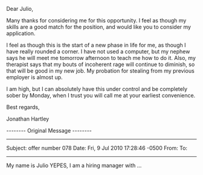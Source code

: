 <!--
.. title: I am such a child
.. slug: i-am-such-a-child
.. date: 2010-07-10 13:36:20-05:00
.. tags: imho
.. link: 
.. description: 
.. type: text
-->


Dear Julio,

Many thanks for considering me for this opportunity. I feel as though my
skills are a good match for the position, and would like you to consider
my application.

I feel as though this is the start of a new phase in life for me, as
though I have really rounded a corner. I have not used a computer, but
my nephew says he will meet me tomorrow afternoon to teach me how to do
it. Also, my therapist says that my bouts of incoherent rage will
continue to diminish, so that will be good in my new job. My probation
for stealing from my previous employer is almost up.

I am high, but I can absolutely have this under control and be
completely sober by Monday, when I trust you will call me at your
earliest convenience.

Best regards,

Jonathan Hartley

-------- Original Message --------

  ---------- --------------------------------
  Subject:   offer number 078
  Date:      Fri, 9 Jul 2010 17:28:46 -0500
  From:      [](mailto:tartley@tartley.com)
  To:        
  ---------- --------------------------------

My name is Julio YEPES, I am a hiring manager with ...